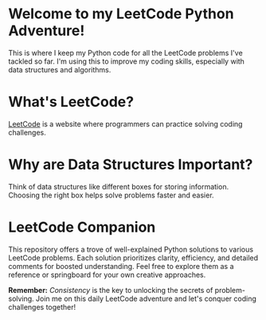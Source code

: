 # Welcome to my LeetCode Python Adventure!

This is where I keep my Python code for all the LeetCode problems I've tackled so far. I'm using this to improve my coding skills, especially with data structures and algorithms.

# What's LeetCode?

[LeetCode](https://leetcode.com/) is a website where programmers can practice solving coding challenges.

# Why are Data Structures Important?

Think of data structures like different boxes for storing information. Choosing the right box helps solve problems faster and easier.

# LeetCode Companion

This repository offers a trove of well-explained Python solutions to various LeetCode problems. Each solution prioritizes clarity, efficiency, and detailed comments for boosted understanding. Feel free to explore them as a reference or springboard for your own creative approaches.

**Remember:** *Consistency* is the key to unlocking the secrets of problem-solving. Join me on this daily LeetCode adventure and let's conquer coding challenges together!
